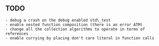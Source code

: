 TODO
----
    - debug a crash on the debug enabled std\_test
    - enable nested function composition (there is an error ATM)
	- change all the collection algorithms to operate in terms of references
    - enable currying by placing don't care literal in function calls

